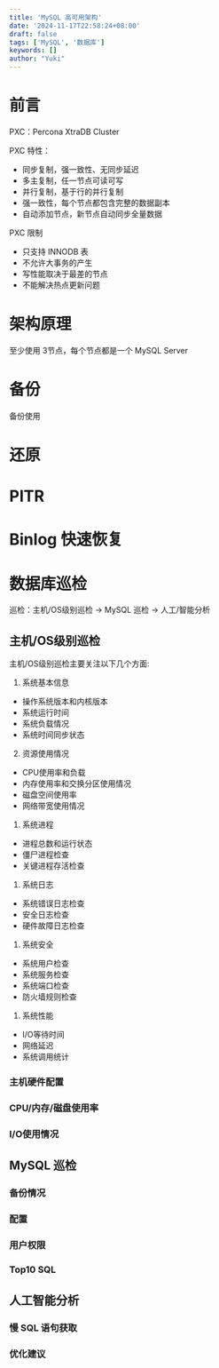 ```yaml
---
title: 'MySQL 高可用架构'
date: '2024-11-17T22:58:24+08:00'
draft: false
tags: ['MySQL', '数据库']
keywords: []
author: "Yuki"
---
```


# 前言
PXC：Percona XtraDB Cluster

PXC 特性：
- 同步复制，强一致性、无同步延迟
- 多主复制，任一节点可读可写
- 并行复制，基于行的并行复制
- 强一致性，每个节点都包含完整的数据副本
- 自动添加节点，新节点自动同步全量数据

PXC 限制
- 只支持 INNODB 表
- 不允许大事务的产生
- 写性能取决于最差的节点
- 不能解决热点更新问题


# 架构原理
至少使用 3节点，每个节点都是一个 MySQL Server

# 备份
备份使用

# 还原

# PITR

# Binlog 快速恢复

# 数据库巡检
巡检：主机/OS级别巡检 -> MySQL 巡检 -> 人工/智能分析
## 主机/OS级别巡检
主机/OS级别巡检主要关注以下几个方面:

1. 系统基本信息
- 操作系统版本和内核版本
- 系统运行时间
- 系统负载情况
- 系统时间同步状态

2. 资源使用情况
- CPU使用率和负载
- 内存使用率和交换分区使用情况
- 磁盘空间使用率
- 网络带宽使用情况

1. 系统进程
- 进程总数和运行状态
- 僵尸进程检查
- 关键进程存活检查

1. 系统日志
- 系统错误日志检查
- 安全日志检查
- 硬件故障日志检查

1. 系统安全
- 系统用户检查
- 系统服务检查
- 系统端口检查
- 防火墙规则检查

1. 系统性能
- I/O等待时间
- 网络延迟
- 系统调用统计

### 主机硬件配置
### CPU/内存/磁盘使用率
### I/O使用情况

## MySQL 巡检
### 备份情况
### 配置
### 用户权限
### Top10 SQL

## 人工智能分析
### 慢 SQL 语句获取
### 优化建议
